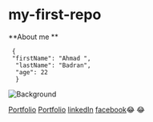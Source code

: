 # my-first-repo

**About me **
```
 {
 "firstName": "Ahmad ",
  "lastName": "Badran",
  "age": 22
  }
```
![Background](https://user-images.githubusercontent.com/84791995/221218486-f056b8a5-d5d1-43df-a7db-7e646f9dc6fa.png)


[Portfolio](https://Ahmadbadran.info)
[Portfolio](https://Ahmadbadran.info)
[linkedIn](https://www.linkedin.com/in/ahmad-badran-19b27520a/)
[facebook](https://www.facebook.com/profile.php?id=100004034184498):joy:
:joy:



